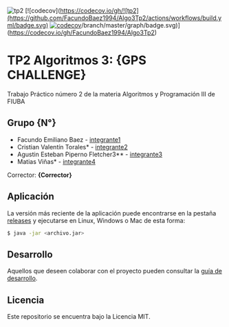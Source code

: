 ![tp2](https://github.com/FacundoBaez1994/Algo3Tp2/actions/workflows/build.yml/badge.svg) [![codecov](https://codecov.io/gh/![tp2](https://github.com/FacundoBaez1994/Algo3Tp2/actions/workflows/build.yml/badge.svg) [![codecov](https://codecov.io/gh/FacundoBaez1994/Algo3Tp2/branch/master/graph/badge.svg)](https://codecov.io/gh/FacundoBaez1994/Algo3Tp2)/branch/master/graph/badge.svg)](https://codecov.io/gh/FacundoBaez1994/Algo3Tp2)

# TP2 Algoritmos 3: {GPS CHALLENGE} 

Trabajo Práctico número 2 de la materia Algoritmos y Programación III de FIUBA

## Grupo {N°}

* Facundo Emiliano Baez - [integrante1](https://github.com/FacundoBaez1994)
* Cristian Valentín Torales* - [integrante2](https://github.com/cvtorales)
*  Agustin Esteban Piperno Fletcher3** - [integrante3](https://github.com/agustinpiperno)
* Matias Viñas* - [integrante4](https://github.com/matiasviñas)

Corrector: **{Corrector}**

## Aplicación

La versión más reciente de la aplicación puede encontrarse en la pestaña [releases](https://github.com/FacundoBaez1994/Algo3Tp2/releases/latest) y ejecutarse en Linux, Windows o Mac de esta forma:

```bash
$ java -jar <archivo.jar>
```

## Desarrollo

Aquellos que deseen colaborar con el proyecto pueden consultar la [guía de desarrollo](./docs/Desarrollo.md).

## Licencia

Este repositorio se encuentra bajo la Licencia MIT.
